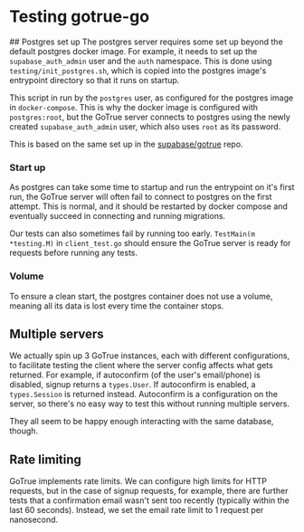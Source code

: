 # Testing gotrue-go

## Postgres set up
The postgres server requires some set up beyond the default postgres docker image. For example, it needs to set up the `supabase_auth_admin` user and the `auth` namespace. This is done using `testing/init_postgres.sh`, which is copied into the postgres image's entrypoint directory so that it runs on startup.

This script in run by the `postgres` user, as configured for the postgres image in `docker-compose`. This is why the docker image is configured with `postgres:root`, but the GoTrue server connects to postgres using the newly created `supabase_auth_admin` user, which also uses `root` as its password.

This is based on the same set up in the [supabase/gotrue](https://github.com/supabase/gotrue) repo.

### Start up
As postgres can take some time to startup and run the entrypoint on it's first run, the GoTrue server will often fail to connect to postgres on the first attempt. This is normal, and it should be restarted by docker compose and eventually succeed in connecting and running migrations.

Our tests can also sometimes fail by running too early. `TestMain(m *testing.M)` in `client_test.go` should ensure the GoTrue server is ready for requests before running any tests.

### Volume
To ensure a clean start, the postgres container does not use a volume, meaning all its data is lost every time the container stops.

## Multiple servers
We actually spin up 3 GoTrue instances, each with different configurations, to facilitate testing the client where the server config affects what gets returned. For example, if autoconfirm (of the user's email/phone) is disabled, signup returns a `types.User`. If autoconfirm is enabled, a `types.Session` is returned instead. Autoconfirm is a configuration on the server, so there's no easy way to test this without running multiple servers.

They all seem to be happy enough interacting with the same database, though.

## Rate limiting
GoTrue implements rate limits. We can configure high limits for HTTP requests, but in the case of signup requests, for example, there are further tests that a confirmation email wasn't sent too recently (typically within the last 60 seconds). Instead, we set the email rate limit to 1 request per nanosecond.
